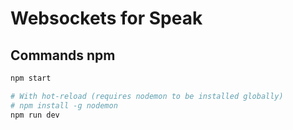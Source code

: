 # Websockets for Speak

## Commands npm

```sh
npm start

# With hot-reload (requires nodemon to be installed globally)
# npm install -g nodemon
npm run dev
```
